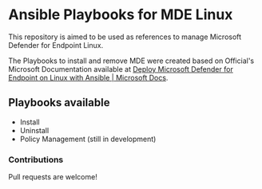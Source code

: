 # Ansible Playbooks for MDE Linux

This repository is aimed to be used as references to manage Microsoft Defender for Endpoint Linux.

The Playbooks to install and remove MDE were created based on Official's Microsoft Documentation available at [Deploy Microsoft Defender for Endpoint on Linux with Ansible | Microsoft Docs](https://docs.microsoft.com/en-us/microsoft-365/security/defender-endpoint/linux-install-with-ansible?view=o365-worldwide).

## Playbooks available

- Install
- Uninstall
- Policy Management (still in development)

### Contributions

Pull requests are welcome!

